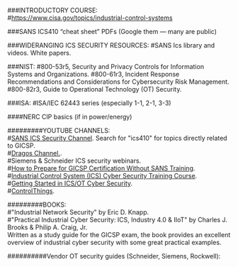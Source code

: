 ###INTRODUCTORY COURSE:  
#https://www.cisa.gov/topics/industrial-control-systems  

###SANS ICS410 “cheat sheet” PDFs (Google them — many are public)  

###WIDERANGING ICS SECURITY RESOURCES:
#SANS Ics library and videos. White papers.  

###NIST:
#800-53r5, Security and Privacy Controls for Information Systems and Organizations.
#800-61r3, Incident Response Recommendations and Considerations for Cybersecurity Risk Management.
#800-82r3, Guide to Operational Technology (OT) Security.

###ISA:
#ISA/IEC 62443 series (especially 1-1, 2-1, 3-3)  

####NERC CIP basics (if in power/energy) 

#########YOUTUBE CHANNELS:  
#[SANS ICS Security Channel](https://www.youtube.com/@SANSICSSecurity/videos). Search for "ics410" for topics directly related to GICSP.  
#[Dragos Channel.](https://www.youtube.com/@DragosInc/videos).  
#Siemens & Schneider ICS security webinars.  
#[How to Prepare for GICSP Certification Without SANS Training](https://www.youtube.com/watch?v=U5ttY--AOvw).  
#[Industrial Control System (ICS) Cyber Security Training Course](https://www.youtube.com/playlist?list=PLI78ZBihrkE1EpPaG79hQFuEIN9_35EbA).   
#[Getting Started in ICS/OT Cyber Security](https://www.youtube.com/watch?v=CCIrntyqe64&list=PLOSJSv0hbPZAlINIh1HcB0L8AZcSPc80g).  
#[ControlThings](https://www.youtube.com/@ControlThings).  

#########BOOKS:  
#"Industrial Network Security" by Eric D. Knapp.  
#"Practical Industrial Cyber Security: ICS, Industry 4.0 & IIoT" by Charles J. Brooks & Philip A. Craig, Jr.  
Written as a study guide for the GICSP exam, the book provides an excellent overview of industrial cyber security with some great practical examples.  

##########Vendor OT security guides (Schneider, Siemens, Rockwell):
